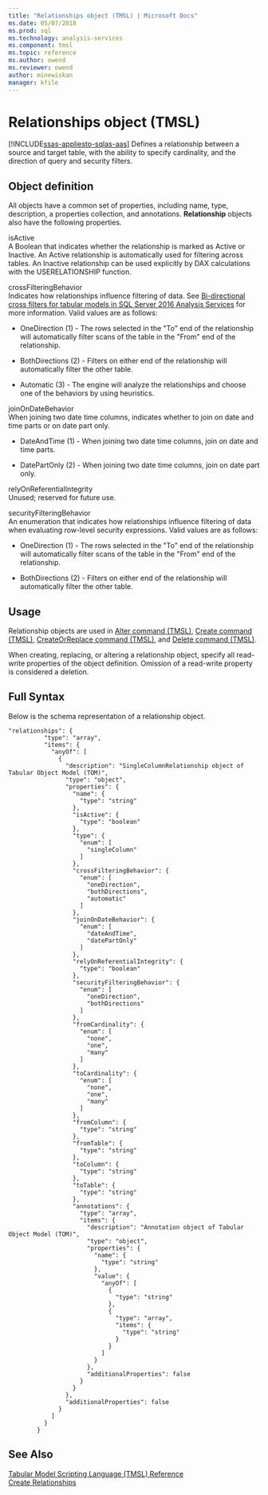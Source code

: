 ```yaml
---
title: "Relationships object (TMSL) | Microsoft Docs"
ms.date: 05/07/2018
ms.prod: sql
ms.technology: analysis-services
ms.component: tmsl
ms.topic: reference
ms.author: owend
ms.reviewer: owend
author: minewiskan
manager: kfile
---
```

# Relationships object (TMSL)
[!INCLUDE[ssas-appliesto-sqlas-aas](../../includes/ssas-appliesto-sqlas-aas.md)]
  Defines a relationship between a source and target table, with the ability to specify cardinality, and the direction of query and security filters.  
  
## Object definition  
 All objects have a common set of properties, including name, type, description, a properties collection, and annotations. **Relationship** objects also have the following properties.  
  
 isActive  
 A Boolean that indicates whether the relationship is marked as Active or Inactive. An Active relationship is automatically used for filtering across tables. An Inactive relationship can be used explicitly by DAX calculations with the USERELATIONSHIP function.  
  
 crossFilteringBehavior  
 Indicates how relationships influence filtering of data. See [Bi-directional cross filters for tabular models in SQL Server 2016 Analysis Services](../../analysis-services/tabular-models/bi-directional-cross-filters-tabular-models-analysis-services.md) for more information. Valid values are as follows:  
  
-   OneDirection (1) - The rows selected in the "To" end of the relationship will automatically filter scans of the table in the "From" end of the relationship.  
  
-   BothDirections (2) - Filters on either end of the relationship will automatically filter the other table.  
  
-   Automatic (3) - The engine will analyze the relationships and choose one of the behaviors by using heuristics.  
  
 joinOnDateBehavior  
 When joining two date time columns, indicates whether to join on date and time parts or on date part only.  
  
-   DateAndTime (1) - When joining two date time columns, join on date and time parts.  
  
-   DatePartOnly (2) - When joining two date time columns, join on date part only.  
  
 relyOnReferentialIntegrity  
 Unused; reserved for future use.  
  
 securityFilteringBehavior  
 An enumeration that indicates how relationships influence filtering of data when evaluating row-level security expressions. Valid values are as follows:  
  
-   OneDirection (1) - The rows selected in the "To" end of the relationship will automatically filter scans of the table in the "From" end of the relationship.  
  
-   BothDirections (2) - Filters on either end of the relationship will automatically filter the other table.  
  
## Usage  
 Relationship objects are used in [Alter command &#40;TMSL&#41;](../../analysis-services/tabular-models-scripting-language-commands/alter-command-tmsl.md), [Create command &#40;TMSL&#41;](../../analysis-services/tabular-models-scripting-language-commands/create-command-tmsl.md), [CreateOrReplace command &#40;TMSL&#41;](../../analysis-services/tabular-models-scripting-language-commands/createorreplace-command-tmsl.md), and [Delete command &#40;TMSL&#41;](../../analysis-services/tabular-models-scripting-language-commands/delete-command-tmsl.md).  
  
 When creating, replacing, or altering a relationship object, specify all read-write properties of the object definition. Omission of a read-write property is considered a deletion.  
  
## Full Syntax  
 Below is the schema representation of a relationship object.  
  
```  
"relationships": {  
          "type": "array",  
          "items": {  
            "anyOf": [  
              {  
                "description": "SingleColumnRelationship object of Tabular Object Model (TOM)",  
                "type": "object",  
                "properties": {  
                  "name": {  
                    "type": "string"  
                  },  
                  "isActive": {  
                    "type": "boolean"  
                  },  
                  "type": {  
                    "enum": [  
                      "singleColumn"  
                    ]  
                  },  
                  "crossFilteringBehavior": {  
                    "enum": [  
                      "oneDirection",  
                      "bothDirections",  
                      "automatic"  
                    ]  
                  },  
                  "joinOnDateBehavior": {  
                    "enum": [  
                      "dateAndTime",  
                      "datePartOnly"  
                    ]  
                  },  
                  "relyOnReferentialIntegrity": {  
                    "type": "boolean"  
                  },  
                  "securityFilteringBehavior": {  
                    "enum": [  
                      "oneDirection",  
                      "bothDirections"  
                    ]  
                  },  
                  "fromCardinality": {  
                    "enum": [  
                      "none",  
                      "one",  
                      "many"  
                    ]  
                  },  
                  "toCardinality": {  
                    "enum": [  
                      "none",  
                      "one",  
                      "many"  
                    ]  
                  },  
                  "fromColumn": {  
                    "type": "string"  
                  },  
                  "fromTable": {  
                    "type": "string"  
                  },  
                  "toColumn": {  
                    "type": "string"  
                  },  
                  "toTable": {  
                    "type": "string"  
                  },  
                  "annotations": {  
                    "type": "array",  
                    "items": {  
                      "description": "Annotation object of Tabular Object Model (TOM)",  
                      "type": "object",  
                      "properties": {  
                        "name": {  
                          "type": "string"  
                        },  
                        "value": {  
                          "anyOf": [  
                            {  
                              "type": "string"  
                            },  
                            {  
                              "type": "array",  
                              "items": {  
                                "type": "string"  
                              }  
                            }  
                          ]  
                        }  
                      },  
                      "additionalProperties": false  
                    }  
                  }  
                },  
                "additionalProperties": false  
              }  
            ]  
          }  
        }  
```  
  
## See Also  
 [Tabular Model Scripting Language &#40;TMSL&#41; Reference](../../analysis-services/tabular-model-scripting-language-tmsl-reference.md)   
 [Create Relationships](../../integration-services/data-flow/transformations/create-relationships.md)  
  
  
